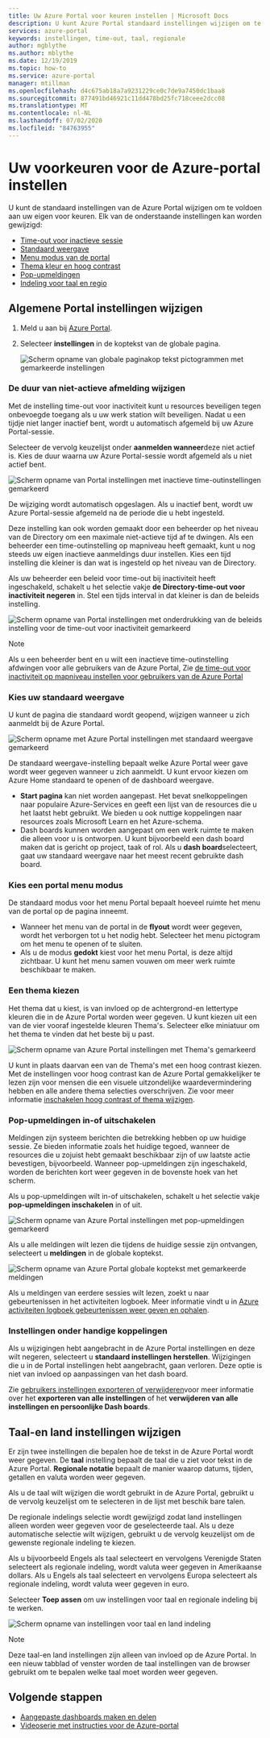 ```yaml
---
title: Uw Azure Portal voor keuren instellen | Microsoft Docs
description: U kunt Azure Portal standaard instellingen wijzigen om te voldoen aan uw eigen voor keuren. De instellingen omvatten een inactieve sessietime-out, de standaard weergave, de menu modus, het contrast, het thema, de meldingen en de taal-en regionale notaties
services: azure-portal
keywords: instellingen, time-out, taal, regionale
author: mgblythe
ms.author: mblythe
ms.date: 12/19/2019
ms.topic: how-to
ms.service: azure-portal
manager: mtillman
ms.openlocfilehash: d4c675ab18a7a9231229ce0c7de9a7450dc1baa8
ms.sourcegitcommit: 877491bd46921c11dd478bd25fc718ceee2dcc08
ms.translationtype: MT
ms.contentlocale: nl-NL
ms.lasthandoff: 07/02/2020
ms.locfileid: "84763955"
---
```

# <a name="set-your-azure-portal-preferences"></a>Uw voorkeuren voor de Azure-portal instellen

U kunt de standaard instellingen van de Azure Portal wijzigen om te voldoen aan uw eigen voor keuren. Elk van de onderstaande instellingen kan worden gewijzigd:

* [Time-out voor inactieve sessie](#change-the-idle-duration-for-inactive-sign-out)
* [Standaard weergave](#choose-your-default-view)
* [Menu modus van de portal](#choose-a-portal-menu-mode)
* [Thema kleur en hoog contrast](#choose-a-theme)
* [Pop-upmeldingen](#enable-or-disable-pop-up-notifications)
* [Indeling voor taal en regio](#change-language-and-regional-settings)

## <a name="change-general-portal-settings"></a>Algemene Portal instellingen wijzigen

1. Meld u aan bij [Azure Portal](https://portal.azure.com).
2. Selecteer **instellingen** in de koptekst van de globale pagina.

    ![Scherm opname van globale paginakop tekst pictogrammen met gemarkeerde instellingen](./media/set-preferences/header-settings.png)

### <a name="change-the-idle-duration-for-inactive-sign-out"></a>De duur van niet-actieve afmelding wijzigen

Met de instelling time-out voor inactiviteit kunt u resources beveiligen tegen onbevoegde toegang als u uw werk station wilt beveiligen. Nadat u een tijdje niet langer inactief bent, wordt u automatisch afgemeld bij uw Azure Portal-sessie.

Selecteer de vervolg keuzelijst onder **aanmelden wanneer**deze niet actief is. Kies de duur waarna uw Azure Portal-sessie wordt afgemeld als u niet actief bent.

   ![Scherm opname van Portal instellingen met inactieve time-outinstellingen gemarkeerd](./media/set-preferences/inactive-signout-user.png)

De wijziging wordt automatisch opgeslagen. Als u inactief bent, wordt uw Azure Portal-sessie afgemeld na de periode die u hebt ingesteld.

Deze instelling kan ook worden gemaakt door een beheerder op het niveau van de Directory om een maximale niet-actieve tijd af te dwingen. Als een beheerder een time-outinstelling op mapniveau heeft gemaakt, kunt u nog steeds uw eigen inactieve aanmeldings duur instellen. Kies een tijd instelling die kleiner is dan wat is ingesteld op het niveau van de Directory.

Als uw beheerder een beleid voor time-out bij inactiviteit heeft ingeschakeld, schakelt u het selectie vakje **de Directory-time-out voor inactiviteit negeren** in. Stel een tijds interval in dat kleiner is dan de beleids instelling.

   ![Scherm opname van Portal instellingen met onderdrukking van de beleids instelling voor de time-out voor inactiviteit gemarkeerd](./media/set-preferences/inactive-signout-override.png)


> [!NOTE]
> Als u een beheerder bent en u wilt een inactieve time-outinstelling afdwingen voor alle gebruikers van de Azure Portal, Zie [de time-out voor inactiviteit op mapniveau instellen voor gebruikers van de Azure Portal](admin-timeout.md)
>

### <a name="choose-your-default-view"></a>Kies uw standaard weergave 

U kunt de pagina die standaard wordt geopend, wijzigen wanneer u zich aanmeldt bij de Azure Portal.

   ![Scherm opname met Azure Portal instellingen met standaard weergave gemarkeerd](./media/set-preferences/default-view.png)

De standaard weergave-instelling bepaalt welke Azure Portal weer gave wordt weer gegeven wanneer u zich aanmeldt. U kunt ervoor kiezen om Azure Home standaard te openen of de dashboard weergave.

* **Start pagina** kan niet worden aangepast.  Het bevat snelkoppelingen naar populaire Azure-Services en geeft een lijst van de resources die u het laatst hebt gebruikt. We bieden u ook nuttige koppelingen naar resources zoals Microsoft Learn en het Azure-schema.
* Dash boards kunnen worden aangepast om een werk ruimte te maken die alleen voor u is ontworpen. U kunt bijvoorbeeld een dash board maken dat is gericht op project, taak of rol. Als u **dash board**selecteert, gaat uw standaard weergave naar het meest recent gebruikte dash board.

### <a name="choose-a-portal-menu-mode"></a>Kies een portal menu modus

De standaard modus voor het menu Portal bepaalt hoeveel ruimte het menu van de portal op de pagina inneemt.

* Wanneer het menu van de portal in de **flyout** wordt weer gegeven, wordt het verborgen tot u het nodig hebt. Selecteer het menu pictogram om het menu te openen of te sluiten.
* Als u de modus **gedokt** kiest voor het menu Portal, is deze altijd zichtbaar. U kunt het menu samen vouwen om meer werk ruimte beschikbaar te maken. 

### <a name="choose-a-theme"></a>Een thema kiezen

Het thema dat u kiest, is van invloed op de achtergrond-en lettertype kleuren die in de Azure Portal worden weer gegeven. U kunt kiezen uit een van de vier vooraf ingestelde kleuren Thema's. Selecteer elke miniatuur om het thema te vinden dat het beste bij u past.

   ![Scherm opname van Azure Portal instellingen met Thema's gemarkeerd](./media/set-preferences/theme.png)

U kunt in plaats daarvan een van de Thema's met een hoog contrast kiezen. Met de instellingen voor hoog contrast kan de Azure Portal gemakkelijker te lezen zijn voor mensen die een visuele uitzondelijke waardevermindering hebben en alle andere thema selecties overschrijven. Zie voor meer informatie [inschakelen hoog contrast of thema wijzigen](azure-portal-change-theme-high-contrast.md).

### <a name="enable-or-disable-pop-up-notifications"></a>Pop-upmeldingen in-of uitschakelen

Meldingen zijn systeem berichten die betrekking hebben op uw huidige sessie. Ze bieden informatie zoals het huidige tegoed, wanneer de resources die u zojuist hebt gemaakt beschikbaar zijn of uw laatste actie bevestigen, bijvoorbeeld. Wanneer pop-upmeldingen zijn ingeschakeld, worden de berichten kort weer gegeven in de bovenste hoek van het scherm. 

Als u pop-upmeldingen wilt in-of uitschakelen, schakelt u het selectie vakje **pop-upmeldingen inschakelen** in of uit.

   ![Scherm opname van Azure Portal instellingen met pop-upmeldingen gemarkeerd](./media/set-preferences/popup-notifications.png)

Als u alle meldingen wilt lezen die tijdens de huidige sessie zijn ontvangen, selecteert u **meldingen** in de globale koptekst.

   ![Scherm opname van Azure Portal globale koptekst met gemarkeerde meldingen](./media/set-preferences/read-notifications.png)

Als u meldingen van eerdere sessies wilt lezen, zoekt u naar gebeurtenissen in het activiteiten logboek. Meer informatie vindt u in [Azure activiteiten logboek gebeurtenissen weer geven en ophalen](/azure/azure-monitor/platform/activity-log-view).

### <a name="settings-under-useful-links"></a>Instellingen onder handige koppelingen

Als u wijzigingen hebt aangebracht in de Azure Portal instellingen en deze wilt negeren, selecteert u **standaard instellingen herstellen**. Wijzigingen die u in de Portal instellingen hebt aangebracht, gaan verloren. Deze optie is niet van invloed op aanpassingen van het dash board.

Zie [gebruikers instellingen exporteren of verwijderen](azure-portal-export-delete-settings.md)voor meer informatie over het **exporteren van alle instellingen** of het **verwijderen van alle instellingen en persoonlijke Dash boards**.

## <a name="change-language-and-regional-settings"></a>Taal-en land instellingen wijzigen

Er zijn twee instellingen die bepalen hoe de tekst in de Azure Portal wordt weer gegeven. De **taal** instelling bepaalt de taal die u ziet voor tekst in de Azure Portal. **Regionale notatie** bepaalt de manier waarop datums, tijden, getallen en valuta worden weer gegeven.

Als u de taal wilt wijzigen die wordt gebruikt in de Azure Portal, gebruikt u de vervolg keuzelijst om te selecteren in de lijst met beschik bare talen.

De regionale indelings selectie wordt gewijzigd zodat land instellingen alleen worden weer gegeven voor de geselecteerde taal. Als u deze automatische selectie wilt wijzigen, gebruikt u de vervolg keuzelijst om de gewenste regionale indeling te kiezen.

Als u bijvoorbeeld Engels als taal selecteert en vervolgens Verenigde Staten selecteert als regionale indeling, wordt valuta weer gegeven in Amerikaanse dollars. Als u Engels als taal selecteert en vervolgens Europa selecteert als regionale indeling, wordt valuta weer gegeven in euro.

Selecteer **Toep assen** om uw instellingen voor taal en regionale indeling bij te werken.

   ![Scherm opname van instellingen voor taal en land indeling](./media/set-preferences/language.png)

>[!NOTE]
>Deze taal-en land instellingen zijn alleen van invloed op de Azure Portal. In een nieuw tabblad of venster worden de taal instellingen van de browser gebruikt om te bepalen welke taal moet worden weer gegeven.
>

## <a name="next-steps"></a>Volgende stappen

* [Aangepaste dashboards maken en delen](azure-portal-dashboards.md)
* [Videoserie met instructies voor de Azure-portal](azure-portal-video-series.md)
